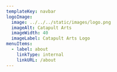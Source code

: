 ```yaml
---
templateKey: navbar
logoImage: 
  image: ../../../static/images/logo.png
  imageAlt: Catapult Arts
  imageWidth: 40
  imageLabel: Catapult Arts Logo
menuItems:
  - label: about
    linkType: internal
    linkURL: /about
---
```


